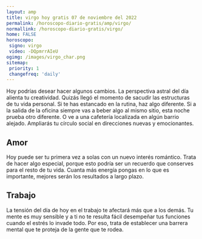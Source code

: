 ```yaml
---
layout: amp
title: virgo hoy gratis 07 de noviembre del 2022 
permalink: /horoscopo-diario-gratis/amp/virgo/
normallink: /horoscopo-diario-gratis/virgo/
home: FALSE
horoscopo:
 signo: virgo
 video: -DQpmrrAIeU
ogimg: /images/virgo_char.png
sitemap:
 priority: 1
 changefreq: 'daily'
---
```



Hoy podrías desear hacer algunos cambios. La perspectiva astral del día alienta tu creatividad. Quizás llegó el momento de sacudir las estructuras de tu vida personal. Si te has estancado en la rutina, haz algo diferente. Si a la salida de la oficina siempre vas a beber algo al mismo sitio, esta noche prueba otro diferente. O ve a una cafetería localizada en algún barrio alejado. Ampliarás tu círculo social en direcciones nuevas y emocionantes.

## Amor

Hoy puede ser tu primera vez a solas con un nuevo interés romántico. Trata de hacer algo especial, porque esto podría ser un recuerdo que conserves para el resto de tu vida. Cuanta más energía pongas en lo que es importante, mejores serán los resultados a largo plazo.

## Trabajo

La tensión del día de hoy en el trabajo te afectará más que a los demás. Tu mente es muy sensible y a ti no te resulta fácil desempeñar tus funciones cuando el estrés lo invade todo. Por eso, trata de establecer una barrera mental que te proteja de la gente que te rodea.